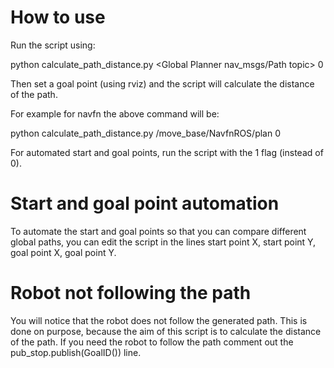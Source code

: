 # How to use

Run the script using:

python calculate_path_distance.py <Global Planner nav_msgs/Path topic> 0

Then set a goal point (using rviz) and the script will calculate the distance of the path.

For example for navfn the above command will be:

python calculate_path_distance.py /move_base/NavfnROS/plan 0

For automated start and goal points, run the script with the 1 flag (instead of 0).

# Start and goal point automation

To automate the start and goal points so that you can compare different global paths, you can edit the script in the lines start point X, start point Y, goal point X, goal point Y.

# Robot not following the path

You will notice that the robot does not follow the generated path. This is done on purpose, because the aim of this script is to calculate the distance of the path. If you need the robot to follow the path comment out the pub_stop.publish(GoalID()) line.